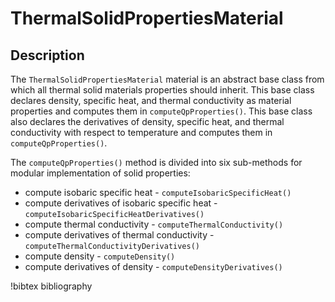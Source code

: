 # ThermalSolidPropertiesMaterial

## Description

The `ThermalSolidPropertiesMaterial` material is an
abstract base class from which all thermal solid materials properties should
inherit. This base class declares density, specific heat, and thermal
conductivity as material properties and computes them in
`computeQpProperties()`. This base class also declares the derivatives of
density, specific heat, and thermal conductivity with respect to temperature
and computes them in `computeQpProperties()`.

The `computeQpProperties()` method is divided into six sub-methods for modular
implementation of solid properties:

- compute isobaric specific heat - `computeIsobaricSpecificHeat()`
- compute derivatives of isobaric specific heat - `computeIsobaricSpecificHeatDerivatives()`
- compute thermal conductivity - `computeThermalConductivity()`
- compute derivatives of thermal conductivity - `computeThermalConductivityDerivatives()`
- compute density - `computeDensity()`
- compute derivatives of density - `computeDensityDerivatives()`

!bibtex bibliography
